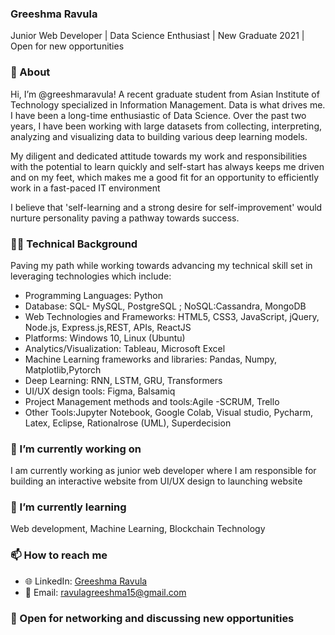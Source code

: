 
<!---
greeshmaravula/greeshmaravula is a ✨ special ✨ repository because its `README.md` (this file) appears on your GitHub profile.
You can click the Preview link to take a look at your changes.
--->

### Greeshma Ravula 
Junior Web Developer | Data Science Enthusiast | New Graduate 2021 | Open for new opportunities

### 👋 About 

Hi, I’m @greeshmaravula! A recent graduate student from Asian Institute of Technology specialized in Information Management. Data is what drives me. I have been a long-time enthusiastic of Data Science. Over the past two years, I have been working with large datasets from collecting, interpreting, analyzing and visualizing data to building various deep learning models.

My diligent and dedicated attitude towards my work and responsibilities with the potential to learn quickly and self-start has always keeps me driven and on my feet, which makes me a good fit for an opportunity to efficiently work in a fast-paced IT environment

I believe that 'self-learning and a strong desire for self-improvement' would nurture personality paving a pathway towards success.

### 👩‍💻 Technical Background
Paving my path while working towards advancing my technical skill set in leveraging technologies which include: 

- Programming Languages: Python
- Database: SQL- MySQL, PostgreSQL ; NoSQL:Cassandra, MongoDB
- Web Technologies and Frameworks: HTML5, CSS3, JavaScript, jQuery, Node.js, Express.js,REST, APIs, ReactJS
- Platforms: Windows 10, Linux (Ubuntu)
- Analytics/Visualization: Tableau, Microsoft Excel
- Machine Learning frameworks and libraries: Pandas, Numpy, Matplotlib,Pytorch
- Deep Learning: RNN, LSTM, GRU, Transformers
- UI/UX design tools: Figma, Balsamiq
- Project Management methods and tools:Agile -SCRUM, Trello
- Other Tools:Jupyter Notebook, Google Colab,  Visual studio, Pycharm, Latex, Eclipse, Rationalrose (UML), Superdecision


### 🔭 I’m currently working on
I am currently working as junior web developer where I am responsible for building an interactive website from UI/UX design to launching website

### 🌱 I’m currently learning 
Web development, Machine Learning, Blockchain Technology 

### 📫 How to reach me
- 🌐 LinkedIn: [Greeshma Ravula](https://www.linkedin.com/in/ravulagreeshma)
- 📧 Email: ravulagreeshma15@gmail.com

### 📌 Open for networking and discussing new opportunities


<!--
**LaxmanSinghTomar/LaxmanSinghTomar** is a ✨ _special_ ✨ repository because its `README.md` (this file) appears on your GitHub profile.

Here are some ideas to get you started:

- 🔭 I’m currently working on ...
- 🌱 I’m currently learning ...
- 👯 I’m looking to collaborate on ...
- 🤔 I’m looking for help with ...
- 💬 Ask me about ...
- 📫 How to reach me: ...
- 😄 Pronouns: ...
- ⚡ Fun fact: ...
-->
